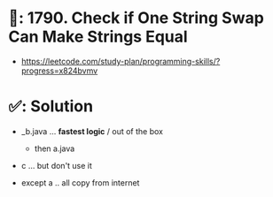 # 📄: 1790. Check if One String Swap Can Make Strings Equal

- https://leetcode.com/study-plan/programming-skills/?progress=x824bvmv

# ✅: Solution

- _b.java ... **fastest logic** / out of the box
  - then a.java

- c ... but don't use it


- except a .. all copy from internet
